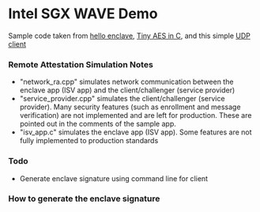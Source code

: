 # Intel SGX WAVE Demo

Sample code taken from [hello enclave](https://github.com/digawp/hello-enclave), [Tiny AES in C](https://github.com/kokke/tiny-AES-c), and this simple [UDP client](https://www.cs.cmu.edu/afs/cs/academic/class/15213-f99/www/class26/udpclient.c)

### Remote Attestation Simulation Notes
* "network_ra.cpp" simulates network communication between the enclave app (ISV app) and the client/challenger (service provider)
* "service_provider.cpp" simulates the client/challenger (service provider). Many security features (such as enrollment and message verification) are not implemented and are left for production. These are pointed out in the comments of the sample app.
* "isv_app.c" simulates the enclave app (ISV app). Some features are not fully implemented to production standards

### Todo
* Generate enclave signature using command line for client

### How to generate the enclave signature


